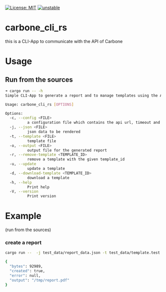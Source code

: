 [![License: MIT](https://img.shields.io/badge/License-MIT-yellow.svg)](https://opensource.org/licenses/MIT)
[![unstable](http://badges.github.io/stability-badges/dist/unstable.svg)](http://github.com/badges/stability-badges)

# carbone_cli_rs

this is a CLI-App to communicate with the API of Carbone

# Usage

## Run from the sources

```bash
➜ cargo run -- -h
Simple CLI-App to generate a report and to manage templates using the API of Carbone (http://carbone.io)

Usage: carbone_cli_rs [OPTIONS]

Options:
  -c, --config <FILE>
          a configuration file which contains the api url, timeout and api version
  -j, --json <FILE>
          json data to be rendered
  -t, --template <FILE>
          template file
  -o, --output <FILE>
          output file for the generated report
  -r, --remove-template <TEMPLATE_ID>
          remove a template with the given template_id
  -u, --update
          update a template
  -d, --download-template <TEMPLATE_ID>
          download a template
  -h, --help
          Print help
  -V, --version
          Print version
```

# Example

(run from the sources)

### create a report

```bash
cargo run --  -j test_data/report_data.json -t test_data/template.test.odt -o /tmp/report.pdf

{
  "bytes": 92989,
  "created": true,
  "error": null,
  "output": "/tmp/report.pdf"
}
```
